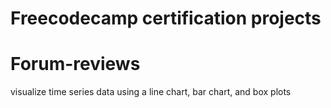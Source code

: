 # Freecodecamp certification projects

# Forum-reviews
 visualize time series data using a line chart, bar chart, and box plots
